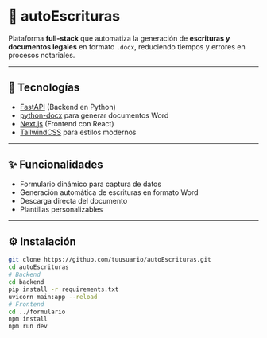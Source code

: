 # 📝 autoEscrituras

Plataforma **full-stack** que automatiza la generación de **escrituras y documentos legales** en formato `.docx`, reduciendo tiempos y errores en procesos notariales.

---

## 🚀 Tecnologías
- [FastAPI](https://fastapi.tiangolo.com/) (Backend en Python)
- [python-docx](https://python-docx.readthedocs.io/en/latest/) para generar documentos Word
- [Next.js](https://nextjs.org/) (Frontend con React)
- [TailwindCSS](https://tailwindcss.com/) para estilos modernos

---

## ✨ Funcionalidades
- Formulario dinámico para captura de datos
- Generación automática de escrituras en formato Word
- Descarga directa del documento
- Plantillas personalizables

---

## ⚙️ Instalación
```bash
git clone https://github.com/tuusuario/autoEscrituras.git
cd autoEscrituras
# Backend
cd backend
pip install -r requirements.txt
uvicorn main:app --reload
# Frontend
cd ../formulario
npm install
npm run dev
